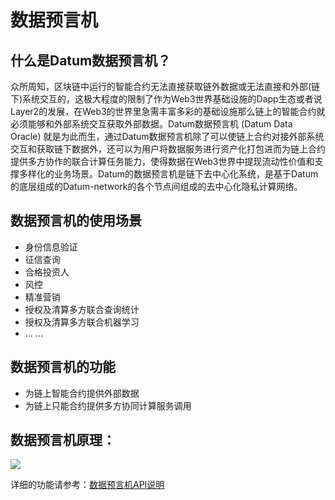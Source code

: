 # 数据预言机


## 什么是Datum数据预言机？


众所周知，区块链中运行的智能合约无法直接获取链外数据或无法直接和外部(链下)系统交互的，这极大程度的限制了作为Web3世界基础设施的Dapp生态或者说Layer2的发展，在Web3的世界里急需丰富多彩的基础设施那么链上的智能合约就必须能够和外部系统交互获取外部数据。Datum数据预言机  (Datum Data Oracle) 就是为此而生，通过Datum数据预言机除了可以使链上合约对接外部系统交互和获取链下数据外，还可以为用户将数据服务进行资产化打包进而为链上合约提供多方协作的联合计算任务能力，使得数据在Web3世界中提现流动性价值和支撑多样化的业务场景。Datum的数据预言机是链下去中心化系统，是基于Datum的底层组成的Datum-network的各个节点间组成的去中心化隐私计算网络。


## 数据预言机的使用场景

- 身份信息验证
- 征信查询
- 合格投资人
- 风控
- 精准营销
- 授权及清算多方联合查询统计
- 授权及清算多方联合机器学习
- ... ...



## 数据预言机的功能
	
- 为链上智能合约提供外部数据
- 为链上只能合约提供多方协同计算服务调用


## 数据预言机原理：

![][data_oracle]



详细的功能请参考：[数据预言机API说明](../API说明/数据预言机.md)



[data_oracle]: ../img/data_oracle.png